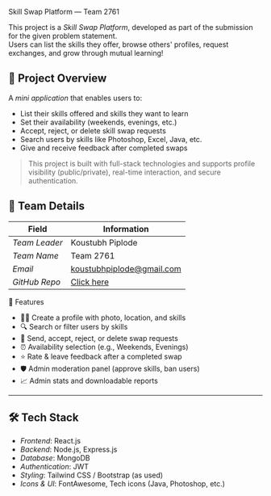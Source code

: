 Skill Swap Platform — Team 2761

This project is a *Skill Swap Platform*, developed as part of the submission for the given problem statement.  
Users can list the skills they offer, browse others' profiles, request exchanges, and grow through mutual learning!

## 📌 Project Overview

A *mini application* that enables users to:
- List their skills offered and skills they want to learn
- Set their availability (weekends, evenings, etc.)
- Accept, reject, or delete skill swap requests
- Search users by skills like Photoshop, Excel, Java, etc.
- Give and receive feedback after completed swaps

> This project is built with full-stack technologies and supports profile visibility (public/private), real-time interaction, and secure authentication.

## 👥 Team Details

| Field          | Information                         
|----------------|-------------------------------------
| *Team Leader* | Koustubh Piplode                    |
| *Team Name*   | Team 2761                           |
| *Email*       | koustubhpiplode@gmail.com           |
| *GitHub Repo* | [Click here](https://github.com/King-Darshan-Rawan/odoo) |

🚀 Features

- 🧑‍💻 Create a profile with photo, location, and skills
- 🔍 Search or filter users by skills
- 🔁 Send, accept, reject, or delete swap requests
- ⏰ Availability selection (e.g., Weekends, Evenings)
- ⭐ Rate & leave feedback after a completed swap
- 🛡 Admin moderation panel (approve skills, ban users)
- 📈 Admin stats and downloadable reports

---

## 🛠 Tech Stack

- *Frontend*: React.js
- *Backend*: Node.js, Express.js
- *Database*: MongoDB
- *Authentication*: JWT
- *Styling*: Tailwind CSS / Bootstrap (as used)
- *Icons & UI*: FontAwesome, Tech icons (Java, Photoshop, etc.)
